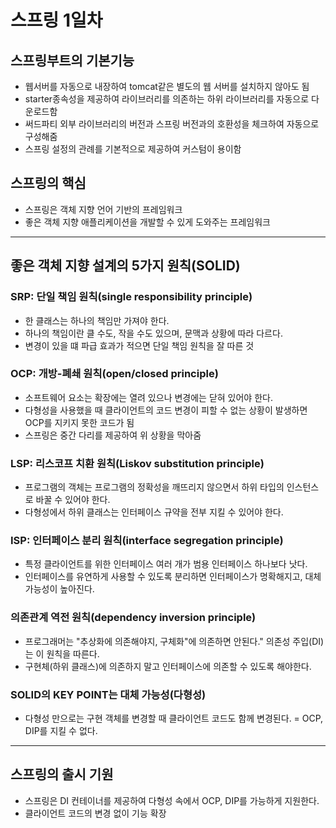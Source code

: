 스프링 1일차
============
## 스프링부트의 기본기능
- 웹서버를 자동으로 내장하여 tomcat같은 별도의 웹 서버를 설치하지 않아도 됨
- starter종속성을 제공하여 라이브러리를 의존하는 하위 라이브러리를 자동으로 다운로드함
- 써드파티 외부 라이브러리의 버전과 스프링 버전과의 호환성을 체크하여 자동으로 구성해줌
- 스프링 설정의 관례를 기본적으로 제공하여 커스텀이 용이함

## 스프링의 핵심
- 스프링은 객체 지향 언어 기반의 프레임워크
- 좋은 객체 지향 애플리케이션을 개발할 수 있게 도와주는 프레임워크
------------
## 좋은 객체 지향 설계의 5가지 원칙(SOLID)
### SRP: 단일 책임 원칙(single responsibility principle)
- 한 클래스는 하나의 책임만 가져야 한다.
- 하나의 책임이란 클 수도, 작을 수도 있으며, 문맥과 상황에 따라 다르다.
- 변경이 있을 떄 파급 효과가 적으면 단일 책임 원칙을 잘 따른 것
  
### OCP: 개방-폐쇄 원칙(open/closed principle)
- 소프트웨어 요소는 확장에는 열려 있으나 변경에는 닫혀 있어야 한다.
- 다형성을 사용했을 때 클라이언트의 코드 변경이 피할 수 없는 상황이 발생하면 OCP를 지키지 못한 코드가 됨
- 스프링은 중간 다리를 제공하여 위 상황을 막아줌

### LSP: 리스코프 치환 원칙(Liskov substitution principle)
- 프로그램의 객체는 프로그램의 정확성을 깨뜨리지 않으면서 하위 타입의 인스턴스로 바꿀 수 있어야 한다.
- 다형성에서 하위 클래스는 인터페이스 규약을 전부 지킬 수 있어야 한다.
  
### ISP: 인터페이스 분리 원칙(interface  segregation principle)
- 특정 클라이언트를 위한 인터페이스 여러 개가 범용 인터페이스 하나보다 낫다.
- 인터페이스를 유연하게 사용할 수 있도록 분리하면 인터페이스가 명확해지고, 대체 가능성이 높아진다.

### 의존관계 역전 원칙(dependency inversion principle)
- 프로그래머는 "추상화에 의존해야지, 구체화"에 의존하면 안된다." 의존성 주입(DI)는 이 원칙을 따른다.
- 구현체(하위 클래스)에 의존하지 말고 인터페이스에 의존할 수 있도록 해야한다.

### SOLID의 KEY POINT는 대체 가능성(다형성)
- 다형성 만으로는 구현 객체를 변경할 때 클라이언트 코드도 함께 변경된다.
= OCP, DIP를 지킬 수 없다.

------------

## 스프링의 출시 기원
- 스프링은 DI 컨테이너를 제공하여 다형성 속에서 OCP, DIP를 가능하게 지원한다.
- 클라이언트 코드의 변경 없이 기능 확장

